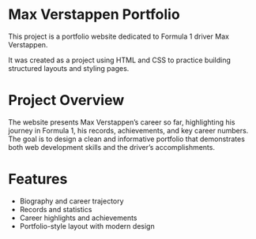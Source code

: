 # Max Verstappen Portfolio

This project is a portfolio website dedicated to Formula 1 driver Max Verstappen.

It was created as a project using HTML and CSS to practice building structured layouts and styling pages.

# Project Overview
The website presents Max Verstappen’s career so far, highlighting his journey in Formula 1, his records, achievements, and key career numbers.  
The goal is to design a clean and informative portfolio that demonstrates both web development skills and the driver’s accomplishments.

# Features
- Biography and career trajectory  
- Records and statistics  
- Career highlights and achievements  
- Portfolio-style layout with modern design